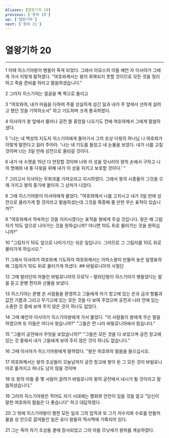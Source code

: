 ```yaml
---
Aliases: [열왕기하 20]
previous: ['왕하 19']
up: ['열왕기하']
next: ['왕하 21']
---
```

# 열왕기하 20

***


1 이때 히스기야왕이 병들어 죽게 되었다. 그래서 아모스의 아들 예언 자 이사야가 그에게 가서 이렇게 말하였다. "여호와께서는 왕이 회복되지 못할 것이므로 모든 것을 정리하고 죽을 준비를 하라고 말씀하셨습니다." 

2 그러자 히스기야는 얼굴을 벽 쪽으로 돌리고 

3 "여호와여, 내가 마음을 다하여 주를 성실하게 섬긴 일과 내가 주 앞에서 선하게 살려고 했던 것을 기억하소서" 하고 기도하며 크게 통곡하였다. 

4 이사야가 왕 앞에서 물러나 궁전 뜰 중앙을 나오기도 전에 여호와께서 그에게 말씀하셨다. 

5 "너는 내 백성의 지도자 히스기야에게 돌아가서 그의 조상 다윗의 하나님 나 여호와가 이렇게 말한다고 일러 주어라. '나는 네 기도를 들었고 네 눈물을 보았다. 내가 너를 고칠 것이며 너는 3일 만에 성전으로 올라갈 것이다. 

6 내가 네 수명을 15년 더 연장할 것이며 너와 이 성을 앗시리아 왕의 손에서 구하고 나의 명예와 내 종 다윗을 위해 내가 이 성을 지키고 보호할 것이다.' " 

7 그러고서 이사야는 무화과를 가져오라고 지시하였다. 그래서 왕의 시종들이 그것을 으깨 가지고 왕의 종기에 붙이자 그 상처가 나았다. 

8 그때 히스기야왕이 이사야에게 물었다. "여호와께서 나를 고치시고 내가 3일 만에 성전으로 올라가게 할 것이라고 말씀하셨는데 그것을 확증해 줄 만한 무슨 표적이 있습니까?" 

9 "여호와께서 약속하신 것을 지키시겠다는 표적을 왕에게 주실 것입니다. 왕은 해 그림자가 10도 앞으로 나아가는 것을 원하십니까? 아니면 10도 뒤로 물러가는 것을 원하십니까?" 

10 "그림자가 10도 앞으로 나아가기는 쉬운 일입니다. 그러므로 그 그림자를 10도 뒤로 물러가게 하십시오." 

11 그래서 이사야가 여호와께 기도하자 여호와께서는 아하스왕이 만들어 놓은 일영표의 해 그림자가 10도 뒤로 물러가게 하셨다. ## 바빌로니아의 사절단 

12 그때 발라단의 아들인 바빌로니아의 므로닥 – 발라단왕이 히스기야가 병들었다는 말을 듣고 문병 편지와 선물을 보냈다. 

13 히스기야는 문병 온 사절들을 환영하고 그들에게 자기 창고에 있는 은과 금과 향품과 값진 기름과 그리고 무기고에 있는 모든 것을 다 보여 주었으며 궁전과 나라 안에 있는 소중한 것 중에 보여 주지 않은 것이 하나도 없었다. 

14 그때 예언자 이사야가 히스기야왕에게 가서 물었다. "이 사람들이 왕에게 무슨 말을 하였으며 또 이들은 어디서 왔습니까?" "그들은 먼 나라 바빌로니아에서 왔습니다." 

15 "그들이 궁전에서 무엇을 보았습니까?" "그들은 모든 것을 다 보았으며 궁전 창고에 있는 것 중에서 내가 그들에게 보여 주지 않은 것이 하나도 없습니다." 

16 그때 이사야가 히스기야왕에게 말하였다. "왕은 여호와의 말씀을 들으십시오. 

17 여호와께서는 왕의 조상들이 오늘날까지 궁전 창고에 쌓아 둔 그 모든 것이 바빌로니아로 옮겨지고 하나도 남지 않을 것이며 

18 또 왕의 아들 중 몇 사람이 끌려가 바빌로니아 왕의 궁전에서 내시가 될 것이라고 말씀하셨습니다." 

19 그러자 히스기야왕은 적어도 자기 시대에는 평화와 안전이 있을 것을 알고 "당신이 말한 여호와의 말씀은 다 좋습니다" 하고 대답하였다. 

20 그 밖에 히스기야왕이 행한 모든 일과 그의 업적과 또 그가 저수지와 수로를 만들어 물을 성 안으로 끌어들인 일은 유다 왕들의 역사책에 기록되어 있다. 

21 그는 죽어 자기 조상들 곁에 장사되었고 그의 아들 므낫세가 왕위를 계승하였다.
